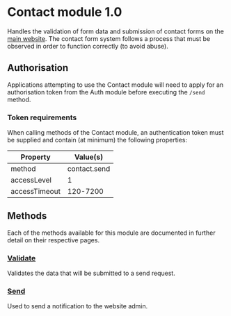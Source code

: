 # Contact module 1.0

Handles the validation of form data and submission of contact forms on the [main website](https://kashis.com.au). The contact form system follows a process that must be observed in order to function correctly (to avoid abuse).

## Authorisation

Applications attempting to use the Contact module will need to apply for an authorisation token from the Auth module before executing the `/send` method.

### Token requirements

When calling methods of the Contact module, an authentication token must be supplied and contain (at minimum) the following properties:

| Property      | Value(s)     |
| ------------- | ------------ |
| method        | contact.send |
| accessLevel   | 1            |
| accessTimeout | 120-7200     |

## Methods

Each of the methods available for this module are documented in further detail on their respective pages.

### [Validate](validate/)

Validates the data that will be submitted to a send request.

### [Send](send/)

Used to send a notification to the website admin.
